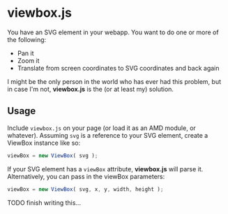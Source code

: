 viewbox.js
==========

You have an SVG element in your webapp. You want to do one or more of the following:

* Pan it
* Zoom it
* Translate from screen coordinates to SVG coordinates and back again

I might be the only person in the world who has ever had this problem, but in case I'm not, **viewbox.js** is the (or at least my) solution.


Usage
-----

Include `viewbox.js` on your page (or load it as an AMD module, or whatever). Assuming `svg` is a reference to your SVG element, create a ViewBox instance like so:

```js
viewBox = new ViewBox( svg );
```

If your SVG element has a `viewBox` attribute, **viewbox.js** will parse it. Alternatively, you can pass in the viewBox parameters:

```js
viewBox = new ViewBox( svg, x, y, width, height );
```

TODO finish writing this...
